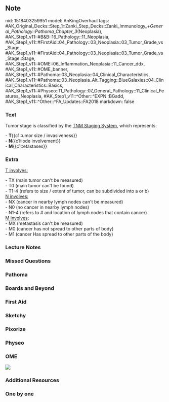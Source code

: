 ## Note
nid: 1518403259951
model: AnKingOverhaul
tags: #AK_Original_Decks::Step_1::Zanki_Step_Decks::Zanki_Immunology_+_General_Pathology::Pathoma_Chapter_3_(Neoplasia), #AK_Step1_v11::#B&B::16_Pathology::11_Neoplasia, #AK_Step1_v11::#FirstAid::04_Pathology::03_Neoplasia::03_Tumor_Grade_vs_Stage, #AK_Step1_v11::#FirstAid::04_Pathology::03_Neoplasia::03_Tumor_Grade_vs_Stage::Stage, #AK_Step1_v11::#OME::06_Inflammation_Neoplasia::11_Cancer_ddx, #AK_Step1_v11::#OME_banner, #AK_Step1_v11::#Pathoma::03_Neoplasia::04_Clinical_Characteristics, #AK_Step1_v11::#Pathoma::03_Neoplasia_Alt_Tagging::BlueGalaxies::04_Clinical_Characteristics::Basics, #AK_Step1_v11::#Physeo::11_Pathology::07_General_Pathology::11_Clinical_Features_Neoplasia, #AK_Step1_v11::^Other::^EXPN::BGadd, #AK_Step1_v11::^Other::^FA_Updates::FA2018
markdown: false

### Text
Tumor stage is classified by the <u>TNM Staging System</u>, which
represents:
<div>
  - <b>T</b>{{c1::umor size / invasiveness}}
</div>
<div>
  - <b>N</b>{{c1::ode involvement}}
</div>
<div>
  - <b>M</b>{{c1::etastases}}
</div>

### Extra
<u>T involves:</u>
<div>
  - TX (main tumor can't be measured)
</div>
<div>
  - T0 (main tumor can't be found)
</div>
<div>
  - T1-4 (refers to size / extent of tumor, can be subdivided into
  a or b)
</div>
<div>
  <u>N involves:</u>
</div>
<div>
  - NX (cancer in nearby lymph nodes can't be measured)
</div>
<div>
  - N0 (no cancer in nearby lymph nodes)
</div>
<div>
  - N1-4 (refers to # and location of lymph nodes that contain
  cancer)
</div>
<div>
  <u>M involves</u>:
</div>
<div>
  <div>
    - MX (metastasis can't be measured)
  </div>
  <div>
    - M0 (cancer has not spread to other parts of body)
  </div>
  <div>
    - M1 (cancer Has spread to other parts of the body)
  </div>
</div>

### Lecture Notes


### Missed Questions


### Pathoma


### Boards and Beyond


### First Aid


### Sketchy


### Pixorize


### Physeo


### OME
<div class="ome-widget">
  <a href="https://onlinemeded.org?ref=anki"><img src=
  "_OME_AnkiFlashcards_General_3.png"></a>
</div>

### Additional Resources


### One by one

